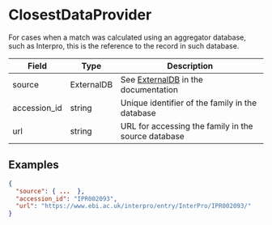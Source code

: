 # ClosestDataProvider

For cases when a match was calculated using an aggregator database, such as Interpro, this is the reference to the record in such database.

| Field        | Type       | Description |
|--------------|------------|-------------|
| source       | ExternalDB | See [ExternalDB](./external_db.md) in the documentation
| accession_id | string     | Unique identifier of the family in the database
| url          | string     | URL for accessing the family in the source database

## Examples
```json
{
  "source": { ...  },
  "accession_id": "IPR002093",
  "url": "https://www.ebi.ac.uk/interpro/entry/InterPro/IPR002093/"
}
```
